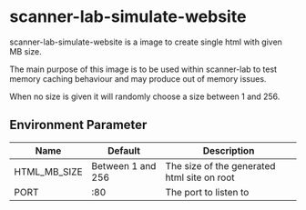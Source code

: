 # scanner-lab-simulate-website 

scanner-lab-simulate-website is a image to create single html with given MB size.

The main purpose of this image is to be used within scanner-lab to test memory caching behaviour and may produce out of memory issues.

When no size is given it will randomly choose a size between 1 and 256.

## Environment Parameter

| Name | Default | Description |
| --- | --- | --- |
| HTML_MB_SIZE | Between 1 and 256 | The size of the generated html site on root |
| PORT | :80 | The port to listen to |
